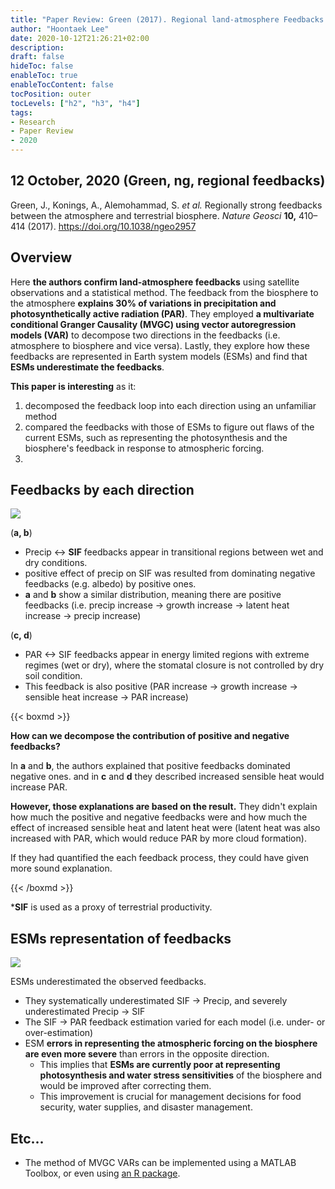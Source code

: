 ```yaml
---
title: "Paper Review: Green (2017). Regional land-atmosphere Feedbacks. ng"
author: "Hoontaek Lee"
date: 2020-10-12T21:26:21+02:00
description:
draft: false
hideToc: false
enableToc: true
enableTocContent: false
tocPosition: outer
tocLevels: ["h2", "h3", "h4"]
tags:
- Research
- Paper Review
- 2020
---
```


## 12 October, 2020 (Green, ng, regional feedbacks)

Green, J., Konings, A., Alemohammad, S. *et al.* Regionally strong feedbacks between the atmosphere and terrestrial biosphere. *Nature Geosci* **10,** 410–414 (2017). https://doi.org/10.1038/ngeo2957



## Overview

Here **the authors confirm land-atmosphere feedbacks** using satellite observations and a statistical method. The feedback from the biosphere to the atmosphere **explains 30% of variations in precipitation and photosynthetically active radiation (PAR)**. They employed **a multivariate conditional Granger Causality (MVGC) using vector autoregression models (VAR)** to decompose two directions in the feedbacks (i.e. atmosphere to biosphere and vice versa). Lastly, they explore how these feedbacks are represented in Earth system models (ESMs) and find that **ESMs underestimate the feedbacks**. 

**This paper is interesting** as it:

1. decomposed the feedback loop into each direction using an unfamiliar method
2. compared the feedbacks with those of ESMs to figure out flaws of the current ESMs, such as representing the photosynthesis and the biosphere's feedback in response to atmospheric forcing. 
3. 


## Feedbacks by each direction

![](/en/posts/figures/paper_review/2017_Green_fig1.jpg)

(**a, b**)

- Precip <-> **SIF** feedbacks appear in transitional regions between wet and dry conditions.
- positive effect of precip on SIF was resulted from dominating negative feedbacks (e.g. albedo) by positive ones.
- **a** and **b** show a similar distribution, meaning there are positive feedbacks (i.e. precip increase -> growth increase -> latent heat increase -> precip increase)

(**c, d**)

- PAR <-> SIF feedbacks appear in energy limited regions with extreme regimes (wet or dry), where the stomatal closure is not controlled by dry soil condition.
- This feedback is also positive (PAR increase -> growth increase -> sensible heat increase -> PAR increase)

{{< boxmd >}}

**How can we decompose the contribution of positive and negative feedbacks?**

In **a** and **b**, the authors explained that positive feedbacks dominated negative ones. and in **c** and **d** they described increased sensible heat would increase PAR. 

**However, those explanations are based on the result.** They didn't explain how much the positive and negative feedbacks were and how much the effect of increased sensible heat and latent heat were (latent heat was also increased with PAR, which would reduce PAR by more cloud formation).

If they had quantified the each feedback process, they could have given more sound explanation.

{{< /boxmd >}}



***SIF** is used as a proxy of terrestrial productivity.



## ESMs representation of feedbacks

![](/en/posts/figures/paper_review/2017_Green_fig3.jpg)



ESMs underestimated the observed feedbacks.

- They systematically underestimated SIF -> Precip, and severely underestimated Precip -> SIF
- The SIF -> PAR feedback estimation varied for each model (i.e. under- or over-estimation)
- ESM **errors in representing the atmospheric forcing on the biosphere are even more severe** than errors in the opposite direction.
  - This implies that **ESMs are currently poor at representing photosynthesis and water stress sensitivities** of the biosphere and would be improved after correcting them.
  - This improvement is crucial for management decisions for food security, water supplies, and disaster management.



## Etc...

- The method of MVGC VARs can be implemented using a MATLAB Toolbox, or even using [an R package](https://towardsdatascience.com/a-deep-dive-on-vector-autoregression-in-r-58767ebb3f06?gi=f77c1ed21d76).

